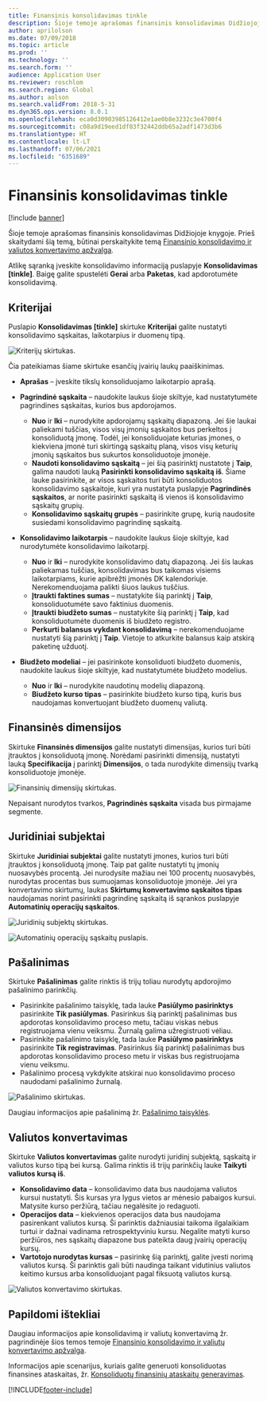 ```yaml
---
title: Finansinis konsolidavimas tinkle
description: Šioje temoje aprašomas finansinis konsolidavimas Didžiojoje knygoje.
author: aprilolson
ms.date: 07/09/2018
ms.topic: article
ms.prod: ''
ms.technology: ''
ms.search.form: ''
audience: Application User
ms.reviewer: roschlom
ms.search.region: Global
ms.author: aolson
ms.search.validFrom: 2018-5-31
ms.dyn365.ops.version: 8.0.1
ms.openlocfilehash: eca0d30903985126412e1ae0b8e3232c3e4700f4
ms.sourcegitcommit: c08a9d19eed1df03f32442ddb65a2adf1473d3b6
ms.translationtype: HT
ms.contentlocale: lt-LT
ms.lasthandoff: 07/06/2021
ms.locfileid: "6351689"
---
```

# <a name="online-financial-consolidations"></a>Finansinis konsolidavimas tinkle

[!include [banner](../includes/banner.md)]

Šioje temoje aprašomas finansinis konsolidavimas Didžiojoje knygoje. Prieš skaitydami šią temą, būtinai perskaitykite temą [Finansinio konsolidavimo ir valiutos konvertavimo apžvalga](financial-consolidations-currency-translation.md).

Atlikę sąranką įveskite konsolidavimo informaciją puslapyje **Konsolidavimas [tinkle]**. Baigę galite spustelėti **Gerai** arba **Paketas**, kad apdorotumėte konsolidavimą.

## <a name="criteria"></a>Kriterijai
Puslapio **Konsolidavimas [tinkle]** skirtuke **Kriterijai** galite nustatyti konsolidavimo sąskaitas, laikotarpius ir duomenų tipą.

![Kriterijų skirtukas.](./media/criteria-consolidate-online.png "Kriterijų skirtukas")

Čia pateikiamas šiame skirtuke esančių įvairių laukų paaiškinimas.

- **Aprašas** – įveskite tikslų konsoliduojamo laikotarpio aprašą.
- **Pagrindinė sąskaita** – naudokite laukus šioje skiltyje, kad nustatytumėte pagrindines sąskaitas, kurios bus apdorojamos.

    - **Nuo** ir **Iki** – nurodykite apdorojamų sąskaitų diapazoną. Jei šie laukai paliekami tuščias, visos visų įmonių sąskaitos bus perkeltos į konsoliduotą įmonę. Todėl, jei konsoliduojate keturias įmones, o kiekviena įmonė turi skirtingą sąskaitų planą, visos visų keturių įmonių sąskaitos bus sukurtos konsoliduotoje įmonėje.
    - **Naudoti konsolidavimo sąskaitą** – jei šią pasirinktį nustatote į **Taip**, galima naudoti lauką **Pasirinkti konsolidavimo sąskaitą iš**. Šiame lauke pasirinkite, ar visos sąskaitos turi būti konsoliduotos konsolidavimo sąskaitoje, kuri yra nustatyta puslapyje **Pagrindinės sąskaitos**, ar norite pasirinkti sąskaitą iš vienos iš konsolidavimo sąskaitų grupių.
    - **Konsolidavimo sąskaitų grupės** – pasirinkite grupę, kurią naudosite susiedami konsolidavimo pagrindinę sąskaitą.

- **Konsolidavimo laikotarpis** – naudokite laukus šioje skiltyje, kad nurodytumėte konsolidavimo laikotarpį.

    - **Nuo** ir **Iki** – nurodykite konsolidavimo datų diapazoną. Jei šis laukas paliekamas tuščias, konsolidavimas bus taikomas visiems laikotarpiams, kurie apibrėžti įmonės DK kalendoriuje. Nerekomenduojama palikti šiuos laukus tuščius.
    - **Įtraukti faktines sumas** – nustatykite šią parinktį į **Taip**, konsoliduotumėte savo faktinius duomenis.
    - **Įtraukti biudžeto sumas** – nustatykite šią parinktį į **Taip**, kad konsoliduotumėte duomenis iš biudžeto registro.
    - **Perkurti balansus vykdant konsolidavimą** – nerekomenduojame nustatyti šią parinktį į **Taip**. Vietoje to atkurkite balansus kaip atskirą paketinę užduotį.

- **Biudžeto modeliai** – jei pasirinkote konsoliduoti biudžeto duomenis, naudokite laukus šioje skiltyje, kad nustatytumėte biudžeto modelius.

    - **Nuo** ir **Iki** – nurodykite naudotinų modelių diapazoną.
    - **Biudžeto kurso tipas** – pasirinkite biudžeto kurso tipą, kuris bus naudojamas konvertuojant biudžeto duomenų valiutą.

## <a name="financial-dimensions"></a>Finansinės dimensijos
Skirtuke **Finansinės dimensijos** galite nustatyti dimensijas, kurios turi būti įtrauktos į konsoliduotą įmonę. Norėdami pasirinkti dimensiją, nustatyti lauką **Specifikacija** į parinktį **Dimensijos**, o tada nurodykite dimensijų tvarką konsoliduotoje įmonėje.

![Finansinių dimensijų skirtukas.](./media/financial-dimensions-cons.png "Finansinių dimensijų skirtukas")

Nepaisant nurodytos tvarkos, **Pagrindinės sąskaita** visada bus pirmajame segmente.

## <a name="legal-entities"></a>Juridiniai subjektai
Skirtuke **Juridiniai subjektai** galite nustatyti įmones, kurios turi būti įtrauktos į konsoliduotą įmonę. Taip pat galite nustatyti tų įmonių nuosavybės procentą. Jei nurodysite mažiau nei 100 procentų nuosavybės, nurodytas procentas bus sumuojamas konsoliduotoje įmonėje. Jei yra konvertavimo skirtumų, laukas **Skirtumų konvertavimo sąskaitos tipas** naudojamas norint pasirinkti pagrindinę sąskaitą iš sąrankos puslapyje **Automatinių operacijų sąskaitos**.

![Juridinių subjektų skirtukas.](./media/legal-entities-cons.png "Juridinių subjektų skirtukas")

![Automatinių operacijų sąskaitų puslapis.](./media/accounts-for-automatic-cons.png "Automatinių operacijų sąskaitų puslapis")

## <a name="elimination"></a>Pašalinimas
Skirtuke **Pašalinimas** galite rinktis iš trijų toliau nurodytų apdorojimo pašalinimo parinkčių.

- Pasirinkite pašalinimo taisyklę, tada lauke **Pasiūlymo pasirinktys** pasirinkite **Tik pasiūlymas**. Pasirinkus šią parinktį pašalinimas bus apdorotas konsolidavimo proceso metu, tačiau viskas nebus registruojama vienu veiksmu. Žurnalą galima užregistruoti vėliau.
- Pasirinkite pašalinimo taisyklę, tada lauke **Pasiūlymo pasirinktys** pasirinkite **Tik registravimas**. Pasirinkus šią parinktį pašalinimas bus apdorotas konsolidavimo proceso metu ir viskas bus registruojama vienu veiksmu.
- Pašalinimo procesą vykdykite atskirai nuo konsolidavimo proceso naudodami pašalinimo žurnalą.

![Pašalinimo skirtukas.](./media/elimination-cons-onl.png "Pašalinimo skirtukas")

Daugiau informacijos apie pašalinimą žr. [Pašalinimo taisyklės](./elimination-rules.md).

## <a name="currency-translation"></a>Valiutos konvertavimas
Skirtuke **Valiutos konvertavimas** galite nurodyti juridinį subjektą, sąskaitą ir valiutos kurso tipą bei kursą. Galima rinktis iš trijų parinkčių lauke **Taikyti valiutos kursą iš**.

- **Konsolidavimo data** – konsolidavimo data bus naudojama valiutos kursui nustatyti. Šis kursas yra lygus vietos ar mėnesio pabaigos kursui. Matysite kurso peržiūrą, tačiau negalėsite jo redaguoti.
- **Operacijos data** – kiekvienos operacijos data bus naudojama pasirenkant valiutos kursą. Ši parinktis dažniausiai taikoma ilgalaikiam turtui ir dažnai vadinama retrospektyviniu kursu. Negalite matyti kurso peržiūros, nes sąskaitų diapazone bus pateikta daug įvairių operacijų kursų.
- **Vartotojo nurodytas kursas** – pasirinkę šią parinktį, galite įvesti norimą valiutos kursą. Ši parinktis gali būti naudinga taikant vidutinius valiutos keitimo kursus arba konsoliduojant pagal fiksuotą valiutos kursą.

![Valiutos konvertavimo skirtukas.](./media/currency-translation-cons-online.png "Valiutos konvertavimo skirtukas")

## <a name="additional-resources"></a>Papildomi ištekliai

Daugiau informacijos apie konsolidavimą ir valiutų konvertavimą žr. pagrindinėje šios temos temoje [Finansinio konsolidavimo ir valiutų konvertavimo apžvalga](./financial-consolidations-currency-translation.md).

Informacijos apie scenarijus, kuriais galite generuoti konsoliduotas finansines ataskaitas, žr. [Konsoliduotų finansinių ataskaitų generavimas](./generating-consolidated-financial-statements.md).


[!INCLUDE[footer-include](../../includes/footer-banner.md)]